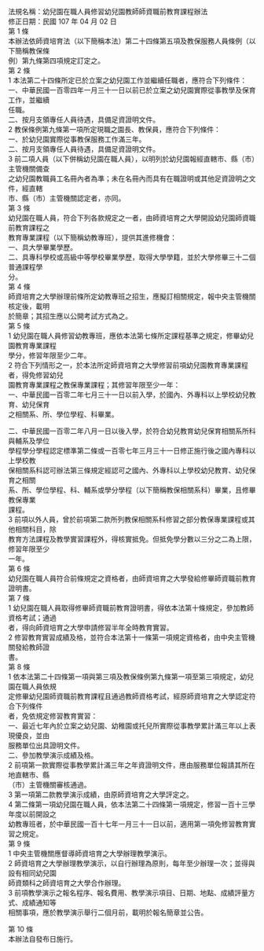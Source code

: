 法規名稱：幼兒園在職人員修習幼兒園教師師資職前教育課程辦法  
修正日期：民國 107 年 04 月 02 日  
第 1 條  
本辦法依師資培育法（以下簡稱本法）第二十四條第五項及教保服務人員條例（以下簡稱教保條  
例）第九條第四項規定訂定之。  
第 2 條  
1 本法第二十四條所定已於立案之幼兒園工作並繼續任職者，應符合下列條件：  
一、中華民國一百零四年一月三十一日以前已於立案之幼兒園實際從事教學及保育工作，並繼續  
任職。  
二、按月支領專任人員待遇，具備足資證明文件。  
2 教保條例第九條第一項所定現職之園長、教保員，應符合下列條件：  
一、於幼兒園實際從事教保服務工作滿三年。  
二、按月支領專任人員待遇，具備足資證明文件。  
3 前二項人員（以下併稱幼兒園在職人員），以明列於幼兒園報經直轄市、縣（市）主管機關備查  
之幼兒園教職員工名冊內者為準；未在名冊內而具有在職證明或其他足資證明之文件，經直轄  
市、縣（市）主管機關認定者，亦同。  
第 3 條  
幼兒園在職人員，符合下列各款規定之一者，由師資培育之大學開設幼兒園師資職前教育課程之  
教育專業課程（以下簡稱幼教專班），提供其進修機會：  
一、具大學畢業學歷。  
二、具專科學校或高級中等學校畢業學歷，取得大學學籍，並於大學修畢三十二個普通課程學  
分。  
第 4 條  
師資培育之大學辦理前條所定幼教專班之招生，應擬訂相關規定，報中央主管機關核定後，載明  
於簡章；其招生應以公開考試方式為之。  
第 5 條  
1 幼兒園在職人員修習幼教專班，應依本法第七條所定課程基準之規定，修畢幼兒園教育專業課程  
學分，修習年限至少二年。  
2 符合下列情形之一，於本法所定師資培育之大學修習前項幼兒園教育專業課程者，得免修習幼兒  
園教育專業課程之教保專業課程；其修習年限至少一年：  
一、中華民國一百零二年七月三十一日以前入學，於國內、外專科以上學校幼兒教育、幼兒保育  
之相關系、所、學位學程、科畢業。  


二、中華民國一百零二年八月一日以後入學，於符合幼兒教育幼兒保育相關系所科與輔系及學位  
學程學分學程認定標準第二條或一百零七年三月三十一日修正施行後之國內專科以上學校教  
保相關系科認可辦法第三條規定經認可之國內、外專科以上學校幼兒教育、幼兒保育之相關  
系、所、學位學程、科、輔系或學分學程（以下簡稱教保相關系科）畢業，且修畢教保專業  
課程。  
3 前項以外人員，曾於前項第二款所列教保相關系科修習之部分教保專業課程或其他相關科目，除  
教育方法課程及教學實習課程外，得核實抵免。但抵免學分數以三分之二為上限，修習年限至少  
一年。  
第 6 條  
幼兒園在職人員符合前條規定之資格者，由師資培育之大學發給修畢師資職前教育證明書。  
第 7 條  
1 幼兒園在職人員取得修畢師資職前教育證明書，得依本法第十條規定，參加教師資格考試；通過  
者，得向師資培育之大學申請修習半年全時教育實習。  
2 修習教育實習成績及格，並符合本法第十一條第一項規定資格者，由中央主管機關發給教師證  
書。  
第 8 條  
1 依本法第二十四條第一項與第三項及教保條例第九條第一項至第三項規定，幼兒園在職人員依規  
定修畢幼兒園師資職前教育課程且通過教師資格考試，經原師資培育之大學認定符合下列條件  
者，免依規定修習教育實習：  
一、最近七年內於立案之幼兒園、幼稚園或托兒所實際從事教學累計滿三年以上表現優良，並由  
服務單位出具證明文件。  
二、參加教學演示成績及格。  
2 前項第一款實際從事教學累計滿三年之年資證明文件，應由服務單位報請其所在地直轄市、縣  
（市）主管機關審核通過。  
3 第一項第二款教學演示成績，由原師資培育之大學評定之。  
4 第二條第一項幼兒園在職人員，依本法第二十四條第一項規定，修習一百十三學年度以前開設之  
幼教專班者，於中華民國一百十七年一月三十一日以前，適用第一項免修習教育實習之規定。  
第 9 條  
1 中央主管機關應督導師資培育之大學辦理教學演示。  
2 師資培育之大學辦理教學演示，以自行辦理為原則，每年至少辦理一次；並得與設有相同幼兒園  
師資類科之師資培育之大學合作辦理。  
3 前項教學演示之報名程序、報名費用、教學演示項目、日期、地點、成績評量方式、成績通知等  
相關事項，應於教學演示舉行二個月前，載明於報名簡章並公告。  


第 10 條  
本辦法自發布日施行。  


